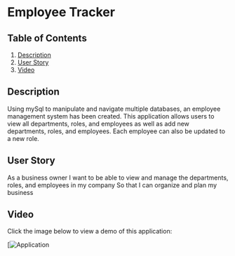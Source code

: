 # Employee Tracker
## Table of Contents
1. [Description](#description)
2. [User Story](#userstory)
3. [Video](#video)    


## Description
Using mySql to manipulate and navigate multiple databases, an employee management system has been created. This application allows users to view all departments, roles, and employees as well as add new departments, roles, and employees. Each employee can also be updated to a new role. 

## User Story
As a business owner
I want to be able to view and manage the departments, roles, and employees in my company
So that I can organize and plan my business

## Video
Click the image below to view a demo of this application:

[![Application](https://youtu.be/bxz8P6Bu0uQ")


